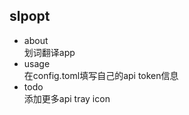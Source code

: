 ## slpopt
* about<br>
划词翻译app
* usage<br>
在config.toml填写自己的api token信息
* todo<br>
添加更多api
tray icon

